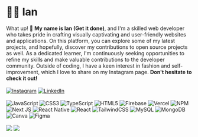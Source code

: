 # 🏋️‍♂️ Ian<br/>
What up! 👋 <b>My name is Ian (Get it done)</b>, and I'm a skilled web developer who takes pride in crafting visually captivating and user-friendly websites and applications. On this platform, you can explore some of my latest projects, and hopefully, discover my contributions to open source projects as well. As a dedicated learner, I'm continuously seeking opportunities to refine my skills and make valuable contributions to the developer community. Outside of coding, I have a keen interest in fashion and self-improvement, which I love to share on my Instagram page. <b>Don't hesitate to check it out!</b><br/><br/>
[![Instagram](https://img.shields.io/badge/Instagram-%23E4405F.svg?logo=Instagram&logoColor=white)](https://instagram.com/iancardona001/) [![LinkedIn](https://img.shields.io/badge/LinkedIn-%230077B5.svg?logo=linkedin&logoColor=white)](https://www.linkedin.com/in/ian-cardona-863a3b1a6/)<br/><br/>
![JavaScript](https://img.shields.io/badge/javascript-%23323330.svg?style=for-the-badge&logo=javascript&logoColor=%23F7DF1E) ![CSS3](https://img.shields.io/badge/css3-%231572B6.svg?style=for-the-badge&logo=css3&logoColor=white) ![TypeScript](https://img.shields.io/badge/typescript-%23007ACC.svg?style=for-the-badge&logo=typescript&logoColor=white) ![HTML5](https://img.shields.io/badge/html5-%23E34F26.svg?style=for-the-badge&logo=html5&logoColor=white) ![Firebase](https://img.shields.io/badge/firebase-%23039BE5.svg?style=for-the-badge&logo=firebase) ![Vercel](https://img.shields.io/badge/vercel-%23000000.svg?style=for-the-badge&logo=vercel&logoColor=white) ![NPM](https://img.shields.io/badge/NPM-%23000000.svg?style=for-the-badge&logo=npm&logoColor=white) ![Next JS](https://img.shields.io/badge/Next-black?style=for-the-badge&logo=next.js&logoColor=white) ![React Native](https://img.shields.io/badge/react_native-%2320232a.svg?style=for-the-badge&logo=react&logoColor=%2361DAFB) ![React](https://img.shields.io/badge/react-%2320232a.svg?style=for-the-badge&logo=react&logoColor=%2361DAFB) ![TailwindCSS](https://img.shields.io/badge/tailwindcss-%2338B2AC.svg?style=for-the-badge&logo=tailwind-css&logoColor=white) ![MySQL](https://img.shields.io/badge/mysql-%2300f.svg?style=for-the-badge&logo=mysql&logoColor=white) ![MongoDB](https://img.shields.io/badge/MongoDB-%234ea94b.svg?style=for-the-badge&logo=mongodb&logoColor=white) ![Canva](https://img.shields.io/badge/Canva-%2300C4CC.svg?style=for-the-badge&logo=Canva&logoColor=white) 	![Figma](https://img.shields.io/badge/figma-%23F24E1E.svg?style=for-the-badge&logo=figma&logoColor=white)<br/><br/>
![](https://github-readme-stats.vercel.app/api?username=ianiscardona&theme=dracula&hide_border=true&include_all_commits=false&count_private=true)
![](https://github-readme-streak-stats.herokuapp.com/?user=ianiscardona&theme=dracula&hide_border=true)<br/><br/>

<!-- Proudly created with GPRM ( https://gprm.itsvg.in ) -->

